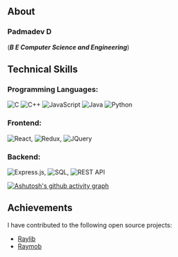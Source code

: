 ## About
### Padmadev D
(***B E Computer Science and Engineering***)

## Technical Skills
### Programming Languages:
  ![C](https://img.shields.io/badge/c-%2300599C.svg?style=for-the-badge&logo=c&logoColor=white) ![C++](https://img.shields.io/badge/c++-%2300599C.svg?style=for-the-badge&logo=c%2B%2B&logoColor=white) ![JavaScript](https://img.shields.io/badge/javascript-%23323330.svg?style=for-the-badge&logo=javascript&logoColor=%23F7DF1E) ![Java](https://img.shields.io/badge/java-%23ED8B00.svg?style=for-the-badge&logo=openjdk&logoColor=white) ![Python](https://img.shields.io/badge/python-3670A0?style=for-the-badge&logo=python&logoColor=ffdd54)
### Frontend:
  ![React](https://img.shields.io/badge/React-61DAFB?logo=react&logoColor=white&style=for-the-badge), ![Redux](https://img.shields.io/badge/Redux-764ABC?logo=redux&logoColor=white&style=for-the-badge), ![JQuery](https://img.shields.io/badge/jQuery-0769AD?logo=jquery&logoColor=white&style=for-the-badge)
### Backend:
  ![Express.js](https://img.shields.io/badge/Express.js-000000?logo=express&logoColor=white&style=for-the-badge), ![SQL](https://img.shields.io/badge/-SQL-000000?logo=mysql&logoColor=4479A1&style=for-the-badge), ![REST API](https://img.shields.io/badge/REST_API-007ACC?style=for-the-badge&logo=api&logoColor=white)

[![Ashutosh's github activity graph](https://github-readme-activity-graph.vercel.app/graph?username=padmadevd)](https://github.com/ashutosh00710/github-readme-activity-graph)

## Achievements
I have contributed to the following open source projects:
- [Raylib](https://github.com/raysan5/raylib)
- [Raymob](https://github.com/Bigfoot71/raymob)
